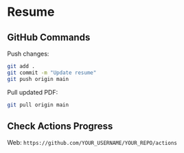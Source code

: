 # Resume

## GitHub Commands

Push changes:
```bash
git add .
git commit -m "Update resume"
git push origin main
```

Pull updated PDF:
```bash
git pull origin main
```

## Check Actions Progress

Web: `https://github.com/YOUR_USERNAME/YOUR_REPO/actions`

